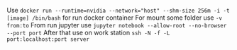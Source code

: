 Use `docker run --runtime=nvidia --network="host" --shm-size 256m -i -t [image] /bin/bash` for run docker container
For mount some folder use `-v from:to`
From run jupyter use `jupyter notebook --allow-root --no-browser --port port`
After that use on work station `ssh -N -f -L port:localhost:port server`

